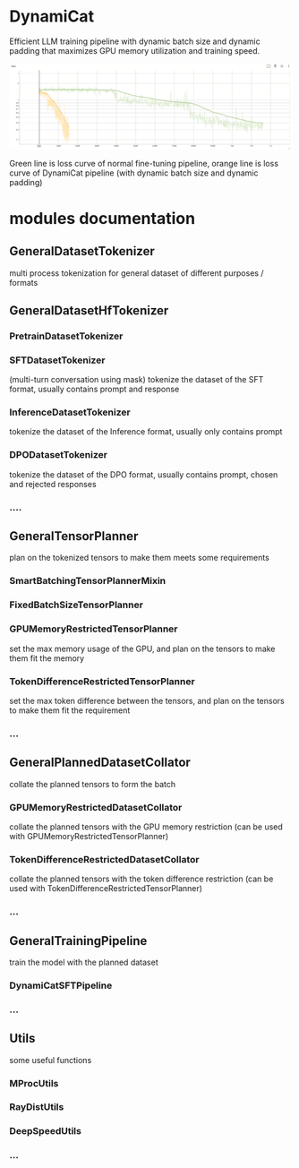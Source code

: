 
# DynamiCat

Efficient LLM training pipeline with dynamic batch size and dynamic padding that maximizes GPU memory utilization and training speed.


![compare_loss_curve.png](img%2Fcompare_loss_curve.png)

Green line is loss curve of normal fine-tuning pipeline, orange line is loss curve of DynamiCat pipeline (with dynamic batch size and dynamic padding)

# modules documentation



## GeneralDatasetTokenizer

multi process tokenization for general dataset of different purposes / formats

## GeneralDatasetHfTokenizer

### PretrainDatasetTokenizer

### SFTDatasetTokenizer
(multi-turn conversation using mask)
tokenize the dataset of the SFT format, usually contains prompt and response

### InferenceDatasetTokenizer

tokenize the dataset of the Inference format, usually only contains prompt

### DPODatasetTokenizer

tokenize the dataset of the DPO format, usually contains prompt, chosen and rejected responses

### ....


## GeneralTensorPlanner

plan on the tokenized tensors to make them meets some requirements


### SmartBatchingTensorPlannerMixin


### FixedBatchSizeTensorPlanner



### GPUMemoryRestrictedTensorPlanner

set the max memory usage of the GPU, and plan on the tensors to make them fit the memory

### TokenDifferenceRestrictedTensorPlanner

set the max token difference between the tensors, and plan on the tensors to make them fit the requirement

### ...


## GeneralPlannedDatasetCollator

collate the planned tensors to form the batch

### GPUMemoryRestrictedDatasetCollator

collate the planned tensors with the GPU memory restriction (can be used with GPUMemoryRestrictedTensorPlanner)

### TokenDifferenceRestrictedDatasetCollator

collate the planned tensors with the token difference restriction (can be used with TokenDifferenceRestrictedTensorPlanner)

### ...


## GeneralTrainingPipeline

train the model with the planned dataset

### DynamiCatSFTPipeline

### ...

## Utils

some useful functions

### MProcUtils

### RayDistUtils

### DeepSpeedUtils

### ...